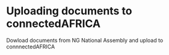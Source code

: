 # Uploading documents to connectedAFRICA

Dowload documents from NG National Assembly and upload to connnectedAFRICA